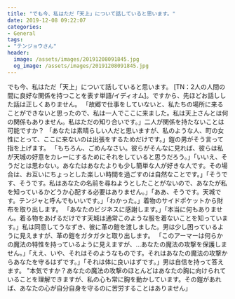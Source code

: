 ```yaml
---
title: "でも今、私はただ「天上」について話していると思います。"
date: 2019-12-08 09:22:07
categories:
- General
tags:
- "テンジョウさん"
header:
  image: /assets/images/20191208091845.jpg
  og_image: /assets/images/20191208091845.jpg
---
```


でも今、私はただ「天上」について話していると思います。 [TN：2人の人間の間に良好な関係を持つことを表す単語/イディオム]。ですから、先ほどお話しした話は正しくありません。 「故郷で仕事をしていないと、私たちの場所に来ることができないと思ったので、私は一人でここに来ました。私は天上さんとは何の関係もありません。私はただの知り合いです。」二人が関係を持たないことは可能ですか？ 「あなたは素晴らしい人だと思いますが、私のような人、町の女性にとって、ここに来ないのは出張をするためだけです。」鎧の男がそう言って指を上げます。 「もちろん、ごめんなさい。彼らがそんなに見れば、彼らは私が天城の好意をカレーにするためにそれをしていると思うだろう。」「いいえ、そうだとは思わない。あなたはあなたよりも少し簡単な人が好きな人です。その場合は、お互いにちょっとした楽しい時間を過ごすのは自然なことです。」「そうです、そうです。私はあなたの名前を尋ねようとしたことがないので、あなたが私を知っているかどうか心配する必要はありません。」「ああ、そうです。天城です。テンジャと呼んでもいいです。」「わかった。」着物のサイドポケットから財布を取り出します。 「あなたのビジネスに感謝します。」「本当に何もありません。着る物をあげるだけです天城は通常このような服を着ないことを知っています。」私は同意してうなずき、彼に革の鎧を渡しました。男は少し困っているように見えますが、革の鎧をガタガタと取り出します。 「このアーマーは何らかの魔法の特性を持っているように見えますが、…あなたの魔法の攻撃を保護しません。」「ええ、いや、それはそのようなものです。それはあなたの魔法の攻撃からあなたを守るはずです。」「それは体に良いはずです。」男は自信を持って答えます。 &quot;本気ですか？あなたの魔法の攻撃のほとんどはあなたの胸に向けられていることを理解できますが、私の心も常に胸を動かしています。その鎧があれば、あなたの心が自分自身を守るのに苦労することはありません」
